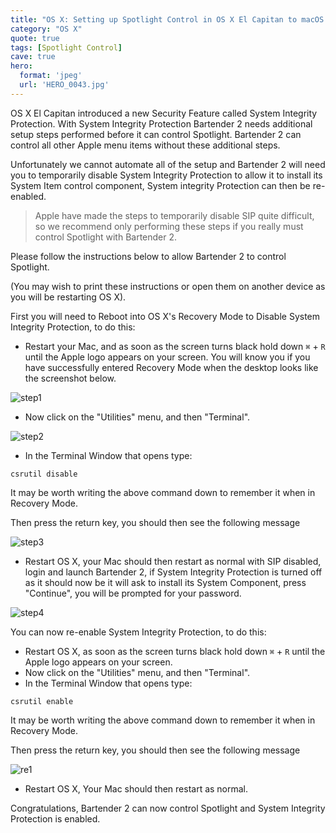```yaml
---
title: "OS X: Setting up Spotlight Control in OS X El Capitan to macOS Sierra"
category: "OS X"
quote: true
tags: [Spotlight Control]
cave: true
hero:
  format: 'jpeg'
  url: 'HERO_0043.jpg'
---
```

OS X El Capitan introduced a new Security Feature called System Integrity Protection. With System Integrity Protection Bartender 2 needs additional setup steps performed before it can control Spotlight. Bartender 2 can control all other Apple menu items without these additional steps.

Unfortunately we cannot automate all of the setup and Bartender 2 will need you to temporarily disable System Integrity Protection to allow it to install its System Item control component, System integrity Protection can then be re-enabled.

> Apple have made the steps to temporarily disable SIP quite difficult, so we recommend only performing these steps if you really must control Spotlight with Bartender 2.

Please follow the instructions below to allow Bartender 2 to control Spotlight.

(You may wish to print these instructions or open them on another device as you will be restarting OS X).

First you will need to Reboot into OS X's Recovery Mode to Disable System Integrity Protection, to do this:

* Restart your Mac, and as soon as the screen turns black hold down `⌘` + `R`  until the Apple logo appears on your screen. You will know you if you have successfully entered Recovery Mode when the desktop looks like the screenshot below.

![step1](https://www.macbartender.com/B2/system-item-setup/recovery-mode.png)

* Now click on the "Utilities" menu, and then "Terminal".

![step2](https://www.macbartender.com/B2/system-item-setup/utilities-terminal.png)

* In the Terminal Window that opens type:

```console
csrutil disable
```

It may be worth writing the above command down to remember it when in Recovery Mode.

Then press the return key, you should then see the following message

![step3](https://www.macbartender.com/B2/system-item-setup/terminal-disabled.png)

* Restart OS X, your Mac should then restart as normal with SIP disabled, login and launch Bartender 2, if System Integrity Protection is turned off as it should now be it will ask to install its System Component, press "Continue", you will be prompted for your password.

![step4](https://www.macbartender.com/B2/system-item-setup/bartender-system-control-install.png)

You can now re-enable System Integrity Protection, to do this:

* Restart OS X, as soon as the screen turns black hold down `⌘` + `R` until the Apple logo appears on your screen.
* Now click on the "Utilities" menu, and then "Terminal".
* In the Terminal Window that opens type:

```console
csrutil enable
```

It may be worth writing the above command down to remember it when in Recovery Mode.

Then press the return key, you should then see the following message

![re1](https://www.macbartender.com/B2/system-item-setup/terminal-enable.png)

* Restart OS X, Your Mac should then restart as normal.

Congratulations, Bartender 2 can now control Spotlight and System Integrity Protection is enabled.
